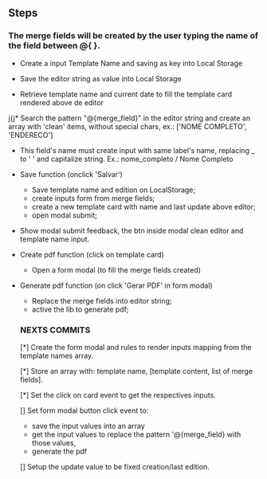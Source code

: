 ## Steps

### The merge fields will be created by the user typing the name of the field between @{ }.

* Create a input Template Name and saving as key into Local Storage

* Save the editor string as value into Local Storage

* Retrieve template name and current date to fill the template card rendered above de editor

j{j* Search the pattern "@{merge_field}" in the editor string and create an array with 'clean' items, without special chars, ex.: ['NOME COMPLETO', 'ENDERECO']

* This field's name must create input with same label's name, replacing _ to ' ' and capitalize string. Ex.: nome_completo / Nome Completo

* Save function (onclick 'Salvar')
  - Save template name and edition on LocalStorage;
  - create inputs form from merge fields;
  - create a new template card with name and last update above editor;
  - open modal submit;

* Show modal submit feedback, the btn inside modal clean editor and template name input.

* Create pdf function (click on template card)
  - Open a form modal (to fill the merge fields created)

* Generate pdf function (on click 'Gerar PDF' in form modal)
  - Replace the merge fields into editor string;
  - active the lib to generate pdf;


  ### NEXTS COMMITS 

  [*] Create the form modal and rules to render inputs mapping from the template names array.

  [*] Store an array with: template name, [template content, list of merge fields].

  [*] Set the click on card event to get the respectives inputs.

  [] Set form modal button click event to:
    - save the input values into an array
    - get the input values to replace the pattern '@{merge_field} with those values,
    - generate the pdf  

  [] Setup the update value to be fixed creation/last edition.





